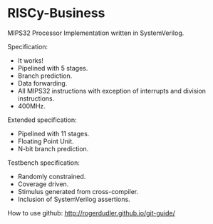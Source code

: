# RISCy-Business
MIPS32 Processor Implementation written in SystemVerilog.

Specification:
  * It works!
  * Pipelined with 5 stages.
  * Branch prediction.
  * Data forwarding.
  * All MIPS32 instructions with exception of interrupts and division instructions.
  * 400MHz.
    
Extended specification:
  * Pipelined with 11 stages.
  * Floating Point Unit.
  * N-bit branch prediction.
    
Testbench specification:
  * Randomly constrained.
  * Coverage driven.
  * Stimulus generated from cross-compiler.
  * Inclusion of SystemVerilog assertions.
    
How to use github:
http://rogerdudler.github.io/git-guide/
    
